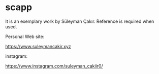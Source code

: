 # scapp

It is an exemplary work by Süleyman Çakır. Reference is required when used.

Personal Web site:

https://www.suleymancakir.xyz

instagram:

https://www.instagram.com/suleyman_cakiir0/

